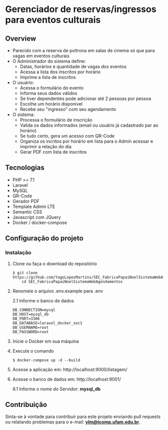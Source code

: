 # Gerenciador de reservas/ingressos para eventos culturais

## Overview

- Parecido com a reserva de poltrona em salas de cinema só que para vagas em eventos culturais
- O Administrador do sistema define:
  - Datas, horários e quantidade de vagas dos eventos
  - Acessa a lista dos inscritos por horário 
  - Imprime a lista de inscritos
- O usuário: 
  - Acessa o formulário do evento
  - Informa seus dados válidos
  - Se tiver dependentes pode adicionar até 2 pessoas por pessoa
  - Escolhe um horário disponivel
  - Recebe seu "ingresso" com seu agendamento 
- O sistema:
  - Processa o formulário de inscrição
  - Valida os dados informados (email ou usuário já cadastrado par ao horário)
  - Se tudo certo, gera um acesso com  QR-Code
  - Organiza os incritos por horário em lista para o Admin acessar e imprimir a relação do dia
  - Gerar PDF com lista de inscritos

## Tecnologias
  - PHP >= 7.1
  - Laravel
  - MySQL
  - QR-Code
  - Gerador PDF
  - Template Admin LTE
  - Semantic CSS
  - Javascript com JQuery
  - Docker / docker-compose

## Configuração do projeto

### Instalação
  
1. Clone ou faça o download do repositório
    ```
    $ git clone https://github.com/YagoLopesMartins/SEC_FabricaPapaiNoelSistemaWebAgendamentos.git
        cd SEC_FabricaPapaiNoelSistemaWebAgendamentos
    ```
2. Renomeie o arquivo .env.example para .env
  
    2.1 Informe o banco de dados
    ```
    DB_CONNECTION=mysql
    DB_HOST=mysql_db
    DB_PORT=3306
    DB_DATABASE=laravel_docker_sec1
    DB_USERNAME=root
    DB_PASSWORD=root
    ```
3. Inicie o Docker em sua máquina
4. Execute o comando
    ```
    $ docker-compose up -d --build
    ```
5. Acesse a aplicação em: http://localhost:9000/listagem/
6. Acesse o banco de dados em: http://localhost:9001/

    6.1 Informe o nome do Servidor: **mysql_db**

## Contribuição

Sinta-se à vontade para contribuir para este projeto enviando pull requests ou relatando problemas para o e-mail: **ylm@icomp.ufam.edu.br**.


